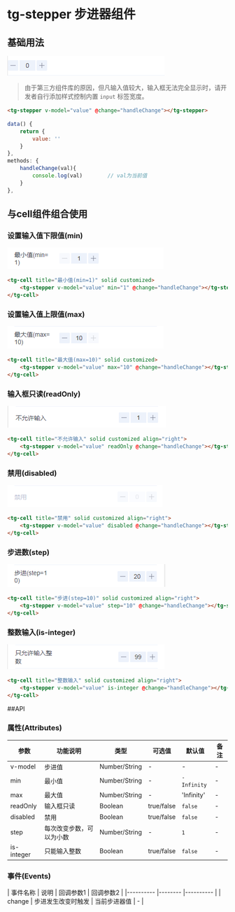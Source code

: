 # tg-stepper 步进器组件

## 基础用法
![基础用法](../static/mobile/stepper/stepper.png)
> 由于第三方组件库的原因，但凡输入值较大，输入框无法完全显示时，请开发者自行添加样式控制内置 `input` 标签宽度。

```html
<tg-stepper v-model="value" @change="handleChange"></tg-stepper>
```
```js
data() {
	return {
		value: ''
	}
},
methods: {
	handleChange(val){
		console.log(val) 		// val为当前值
	}
},
```

## 与cell组件组合使用

### 设置输入值下限值(min)
![下限值](../static/mobile/stepper/stepper_min.png)

```html
<tg-cell title="最小值(min=1)" solid customized>
	<tg-stepper v-model="value" min="1" @change="handleChange"></tg-stepper>
</tg-cell>
```

### 设置输入值上限值(max)
![下限值](../static/mobile/stepper/stepper_max.png)

```html
<tg-cell title="最大值(max=10)" solid customized>
	<tg-stepper v-model="value" max="10" @change="handleChange"></tg-stepper>
</tg-cell>
```

### 输入框只读(readOnly)
![只读](../static/mobile/stepper/stepper_readOnly.png)

```html
<tg-cell title="不允许输入" solid customized align="right">
	<tg-stepper v-model="value" readOnly @change="handleChange"></tg-stepper>
</tg-cell>
```

### 禁用(disabled)
![禁用](../static/mobile/stepper/stepper_disabled.png)

```html
<tg-cell title="禁用" solid customized align="right">
	<tg-stepper v-model="value" disabled @change="handleChange"></tg-stepper>
</tg-cell>
```

### 步进数(step)
![步进数](../static/mobile/stepper/stepper_step.png)

```html
<tg-cell title="步进(step=10)" solid customized align="right">
	<tg-stepper v-model="value" step="10" @change="handleChange"></tg-stepper>
</tg-cell>
```

### 整数输入(is-integer)
![整数输入](../static/mobile/stepper/stepper_integer.png)

```html
<tg-cell title="整数输入" solid customized align="right">
	<tg-stepper v-model="value" is-integer @change="handleChange"></tg-stepper>
</tg-cell>
```

##API

### 属性(Attributes)

| 参数 | 功能说明 | 类型 | 可选值 | 默认值 | 备注 |
|------|-------|---------|-------|--------|--------|
| v-model | 步进值 | Number/String | - | - | - |
| min | 最小值 | Number/String | - | `-Infinity` | - |
| max | 最大值 | Number/String | -| 'Infinity' | - |
| readOnly | 输入框只读 | Boolean | true/false | `false` | - |
| disabled | 禁用 | Boolean | true/false | `false` | - |
| step | 每次改变步数，可以为小数 | Number/String | - | `1` | - |
| is-integer | 只能输入整数 | Boolean | true/false | `false` | - |


### 事件(Events)
| 事件名称 | 说明 | 回调参数1 | 回调参数2 |
|---------- |-------- |---------- |
| change | 步进发生改变时触发 | 当前步进器值 | - |